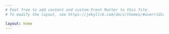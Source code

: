 ```yaml
---
# Feel free to add content and custom Front Matter to this file.
# To modify the layout, see https://jekyllrb.com/docs/themes/#overriding-theme-defaults

layout: home
---
```

<meta name="google-site-verification" content="U2cTCrYhocd0a6EtPopsFqZOJIbewBaiRJe8iqweeUY" />
